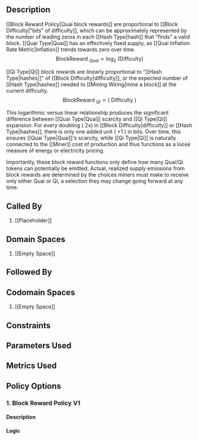 ## Description

[[Block Reward Policy|Quai block rewards]] are proportional to [[Block Difficulty|"bits" of difficulty]], which can be approximately represented by the number of leading zeros in each [[Hash Type|hash]] that "finds" a valid block. [[Quai Type|Quai]] has an effectively fixed supply, as [[Quai Inflation Rate Metric|inflation]] trends towards zero over time.
$$
\text { BlockReward }_{Q u a i} \propto \log _2 \text { (Difficulty) }
$$

[[Qi Type|Qi]] block rewards are linearly proportional to "[[Hash Type|hashes]]" of [[Block Difficulty|difficulty]], or the expected number of [[Hash Type|hashes]] needed to [[Mining Wiring|mine a block]] at the current difficulty.
$$
\text { BlockReward }_{Q i} \propto(\text { Difficulty })
$$

This logarithmic versus linear relationship produces the significant difference between [[Quai Type|Quai]] scarcity and [[Qi Type|Qi]] expansion. For every doubling ( $2 \mathrm{x})$ in [[Block Difficulty|difficulty]] or [[Hash Type|hashes]], there is only one added unit ( +1 ) in bits. Over time, this ensures [[Quai Type|Quai]]'s scarcity, while [[Qi Type|Qi]] is naturally connected to the [[Miner]] cost of production and thus functions as a loose measure of energy or electricity pricing.

Importantly, these block reward functions only define how many Quai/Qi tokens can potentially be emitted. Actual, realized supply emissions from block rewards are determined by the choices miners must make to receive only either Quai or Qi, a selection they may change going forward at any time.
## Called By
1. [[Placeholder]]
## Domain Spaces
1. [[Empty Space]]
## Followed By
## Codomain Spaces
1. [[Empty Space]]
## Constraints
## Parameters Used
## Metrics Used
## Policy Options
### 1. Block Reward Policy V1
#### Description

#### Logic


